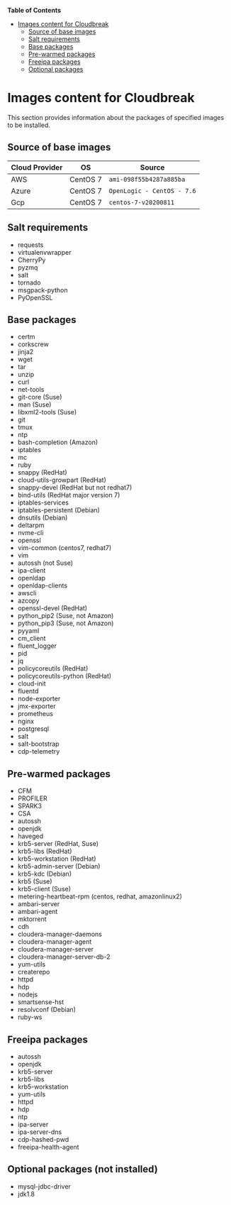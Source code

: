**Table of Contents**

- [Images content for Cloudbreak](#images-content-for-cloudbreak)
  - [Source of base images](#source-of-base-images)
  - [Salt requirements](#salt-requirements)
  - [Base packages](#base-packages)
  - [Pre-warmed packages](#pre-warmed-packages)
  - [Freeipa packages](#freeipa-packages)
  - [Optional packages](#optional-packages-not-installed)


# Images content for Cloudbreak

This section provides information about the packages of specified images to be installed.

## Source of base images

 Cloud Provider | OS | Source
 ---- | ---- | ----
 AWS | CentOS 7 | `ami-098f55b4287a885ba`
 Azure | CentOS 7 |  `OpenLogic - CentOS - 7.6`
 Gcp | CentOS 7 |  `centos-7-v20200811`

## Salt requirements
- requests
- virtualenvwrapper
- CherryPy
- pyzmq
- salt
- tornado
- msgpack-python
- PyOpenSSL

## Base packages
- certm
- corkscrew
- jinja2
- wget
- tar
- unzip
- curl
- net-tools
- git-core (Suse)
- man (Suse)
- libxml2-tools (Suse)
- git
- tmux
- ntp
- bash-completion (Amazon)
- iptables
- mc
- ruby
- snappy (RedHat)
- cloud-utils-growpart (RedHat)
- snappy-devel (RedHat but not redhat7)
- bind-utils (RedHat major version 7)
- iptables-services
- iptables-persistent (Debian)
- dnsutils (Debian)
- deltarpm
- nvme-cli
- openssl
- vim-common (centos7, redhat7)
- vim
- autossh (not Suse)
- ipa-client
- openldap
- openldap-clients
- awscli
- azcopy
- openssl-devel (RedHat)
- python_pip2 (Suse, not Amazon)
- python_pip3 (Suse, not Amazon)
- pyyaml
- cm_client
- fluent_logger
- pid
- jq
- policycoreutils (RedHat)
- policycoreutils-python (RedHat)
- cloud-init
- fluentd
- node-exporter
- jmx-exporter
- prometheus
- nginx
- postgresql
- salt
- salt-bootstrap
- cdp-telemetry

## Pre-warmed packages
- CFM
- PROFILER
- SPARK3
- CSA
- autossh
- openjdk
- haveged
- krb5-server (RedHat, Suse)
- krb5-libs (RedHat)
- krb5-workstation (RedHat)
- krb5-admin-server (Debian)
- krb5-kdc (Debian)
- krb5 (Suse)
- krb5-client (Suse)
- metering-heartbeat-rpm (centos, redhat, amazonlinux2)
- ambari-server
- ambari-agent
- mktorrent
- cdh
- cloudera-manager-daemons
- cloudera-manager-agent
- cloudera-manager-server
- cloudera-manager-server-db-2
- yum-utils
- createrepo
- httpd
- hdp
- nodejs
- smartsense-hst
- resolvconf (Debian)
- ruby-ws

## Freeipa packages
- autossh
- openjdk
- krb5-server
- krb5-libs
- krb5-workstation
- yum-utils
- httpd
- hdp
- ntp
- ipa-server
- ipa-server-dns
- cdp-hashed-pwd
- freeipa-health-agent

## Optional packages (not installed)
- mysql-jdbc-driver
- jdk1.8

